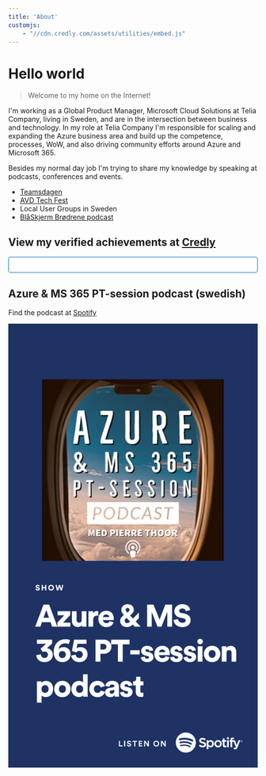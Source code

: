 ```yaml
---
title: 'About'
customjs:
    - "//cdn.credly.com/assets/utilities/embed.js"
---
```


# Hello world

> Welcome to my home on the Internet!

I'm working as a Global Product Manager, Microsoft Cloud Solutions at Telia Company, living in Sweden, and are in the intersection between business and technology. In my role at Telia Company I'm responsible for scaling and expanding the Azure business area and build up the competence, processes, WoW, and also driving community efforts around Azure and Microsoft 365.

Besides my normal day job I'm trying to share my knowledge by speaking at podcasts, conferences and events.
* [Teamsdagen](https://www.teamsdagen.se)
* [AVD Tech Fest](https://www.wvdtechfest.com)
* Local User Groups in Sweden
* [BlåSkjerm Brødrene podcast](https://podcasts.apple.com/us/podcast/bl%C3%A5skjerm-br%C3%B8drene/id1485474164)


## View my verified achievements at [Credly](https://www.credly.com/users/pierre-thoor/badges?sort=-state_updated_at&page=1)

<div style="padding: 15px; border: 1px solid transparent; border-color: transparent; margin-bottom: 20px; border-radius: 4px; color: #ffffff; background-color: #ffffff; border-color: #0e6cc1;">

<div data-iframe-width="200" data-iframe-height="270" data-share-badge-id="ef3e30cb-5b02-469e-a576-6a8be4adeaf8" data-share-badge-host="https://www.credly.com"></div>
<div data-iframe-width="200" data-iframe-height="270" data-share-badge-id="9ec8cebf-ee38-4983-b2f2-b127aa08497e" data-share-badge-host="https://www.credly.com"></div>
<div data-iframe-width="200" data-iframe-height="270" data-share-badge-id="0c2ecbd8-1882-44e3-bcee-2ba305201b74" data-share-badge-host="https://www.credly.com"></div>
<div data-iframe-width="200" data-iframe-height="270" data-share-badge-id="36449a26-52f9-47ab-81ca-3631289e887a" data-share-badge-host="https://www.credly.com"></div>
<div data-iframe-width="200" data-iframe-height="270" data-share-badge-id="feba831d-0652-403d-a701-4b8e71c64bed" data-share-badge-host="https://www.credly.com"></div>
<div data-iframe-width="200" data-iframe-height="270" data-share-badge-id="058e3152-f900-4dd1-9f66-07b69e1b43e8" data-share-badge-host="https://www.credly.com"></div>
<div data-iframe-width="200" data-iframe-height="270" data-share-badge-id="deebc764-71ba-4fea-aa53-929e89bbd1b7" data-share-badge-host="https://www.credly.com"></div>
<div data-iframe-width="200" data-iframe-height="270" data-share-badge-id="c0f20963-9648-4792-ba45-068320ca89fc" data-share-badge-host="https://www.credly.com"></div>
<div data-iframe-width="200" data-iframe-height="270" data-share-badge-id="74bb82a5-37d6-498d-a23b-7721f6ed5bde" data-share-badge-host="https://www.credly.com"></div>
<div data-iframe-width="200" data-iframe-height="270" data-share-badge-id="f1d74ba6-ac2a-455e-a0d7-fb0952fd06a5" data-share-badge-host="https://www.credly.com"></div>
<div data-iframe-width="200" data-iframe-height="270" data-share-badge-id="920ff4a8-b79c-4cf6-8f94-2b63a5c528fc" data-share-badge-host="https://www.credly.com"></div>
<div data-iframe-width="200" data-iframe-height="270" data-share-badge-id="37684a39-5a70-443e-af76-08287f3117e4" data-share-badge-host="https://www.credly.com"></div>
<div data-iframe-width="200" data-iframe-height="270" data-share-badge-id="8e950427-7489-4266-a473-4864177f0ed0" data-share-badge-host="https://www.credly.com"></div>
<div data-iframe-width="200" data-iframe-height="270" data-share-badge-id="9e361b27-d6f4-4498-bf5f-88c9e559da2c" data-share-badge-host="https://www.credly.com"></div>
<div data-iframe-width="200" data-iframe-height="270" data-share-badge-id="d1a9a5ce-c826-4403-97df-7d91905c6588" data-share-badge-host="https://www.credly.com"></div>
<div data-iframe-width="200" data-iframe-height="270" data-share-badge-id="0c5aa817-a8eb-40f3-80d7-5fe8354e6b48" data-share-badge-host="https://www.credly.com"></div>
<div data-iframe-width="200" data-iframe-height="270" data-share-badge-id="3e6ee364-20ce-48d1-80ee-b64930dbaef6" data-share-badge-host="https://www.credly.com"></div>
<script type="text/javascript" async src="//cdn.credly.com/assets/utilities/embed.js"></script>
</div>

## Azure & MS 365 PT-session podcast (swedish)
Find the podcast at [Spotify](https://open.spotify.com/show/5E3fARGuhtcC3RYbarXalT)

[![Azure & MS 365 PT-session podcast](./Azure_MS365_podcast.png "Azure & MS 365 PT-session podcast")](https://open.spotify.com/show/5E3fARGuhtcC3RYbarXalT)